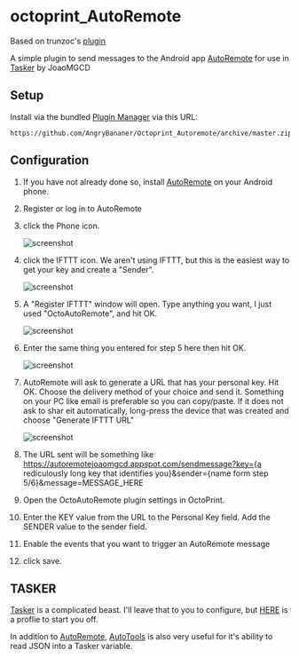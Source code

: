 # octoprint_AutoRemote
Based on trunzoc's [plugin](https://github.com/trunzoc/Octoprint_AutoRemote)

A simple plugin to send messages to the Android app [AutoRemote](https://play.google.com/store/apps/details?id=com.joaomgcd.autoremote) for use in [Tasker](https://play.google.com/store/apps/details?id=net.dinglisch.android.taskerm) by JoaoMGCD


## Setup

Install via the bundled [Plugin Manager](http://docs.octoprint.org/en/master/bundledplugins/pluginmanager.html)
via this URL:

    https://github.com/AngryBananer/Octoprint_Autoremote/archive/master.zip

## Configuration
1. If you have not already done so, install [AutoRemote](https://play.google.com/store/apps/details?id=com.joaomgcd.autoremote) on your Android phone.
2. Register or log in to AutoRemote
3. click the Phone icon.

    ![screenshot](https://github.com/trunzoc/Octoprint_AutoRemote/blob/master/octoprint_AutoRemote/Wiki/assets/img/autoremotephoneicon.png)
4. click the IFTTT icon. We aren't using IFTTT, but this is the easiest way to get your key and create a "Sender". 
    
    ![screenshot](https://github.com/trunzoc/Octoprint_AutoRemote/blob/master/octoprint_AutoRemote/Wiki/assets/img/autoremoteifttticon.png)
5. A "Register IFTTT" window will open.  Type anything you want, I just used "OctoAutoRemote", and hit OK.
    
    ![screenshot](https://github.com/trunzoc/Octoprint_AutoRemote/blob/master/octoprint_AutoRemote/Wiki/assets/img/registerifttticon.png)
6. Enter the same thing you entered for step 5 here then hit OK.
    
    ![screenshot](https://github.com/trunzoc/Octoprint_AutoRemote/blob/master/octoprint_AutoRemote/Wiki/assets/img/devicename.png)
7. AutoRemote will ask to generate a URL that has your personal key. Hit OK. Choose the delivery method of your choice and send it. Something on your PC like email is preferable so you can copy/paste. If it does not ask to shar eit automatically, long-press the device that was created and choose "Generate IFTTT URL"
    
    ![screenshot](https://github.com/trunzoc/Octoprint_AutoRemote/blob/master/octoprint_AutoRemote/Wiki/assets/img/generateurl.png)
8. The URL sent will be something like https://autoremotejoaomgcd.appspot.com/sendmessage?key={a rediculously long key that identifies you}&sender={name form step 5/6}&message=MESSAGE_HERE    
9. Open the OctoAutoRemote plugin settings in OctoPrint. 
10. Enter the KEY value from the URL to the Personal Key field.  Add the SENDER value to the sender field.
11. Enable the events that you want to trigger an AutoRemote message
12. click save.

## TASKER

[Tasker](https://play.google.com/store/apps/details?id=net.dinglisch.android.taskerm) is a complicated beast.  I'll leave that to you to configure, but [HERE](https://drive.google.com/open?id=1fZJ9Z8nqrLl7EWTMjE5uMRb0FRJcJwRg) is a proflie to start you off.

In addition to [AutoRemote](https://play.google.com/store/apps/details?id=com.joaomgcd.autoremote), [AutoTools](https://play.google.com/store/apps/details?id=com.joaomgcd.autotools) is also very useful for it's ability to read JSON into a Tasker variable.

